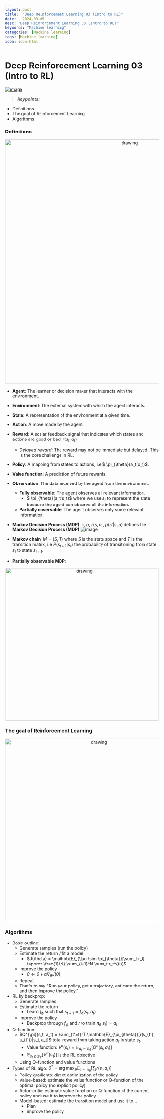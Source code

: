 ```yaml
---
layout: post
title:  "Deep Reinforcement Learning 03 (Intro to RL)"
date:   2024-03-05
desc: "Deep Reinforcement Learning 03 (Intro to RL)"
keywords: "Machine learning"
categories: [Machine learning]
tags: [Machine learning]
icon: icon-html
---
```


# Deep Reinforcement Learning 03 (Intro to RL)

[![image](https://xaltius.tech/wp-content/uploads/2019/07/Reinforcement-Learning.jpg)](https://www.youtube.com/watch?v=ppN5ORNrMos&list=PL_iWQOsE6TfVYGEGiAOMaOzzv41Jfm_Ps&index=6)

> **_Keypoints:_**  

- Definitions 
- The goal of Reinforcement Learning
- Algorithms 

### Definitions 

<!-- Insert an image -->
<div style="text-align:center"><img src="https://github.com/leishi23/homepage/blob/master/_posts/Screenshot%202024-01-31%20194916.png?raw=true" alt="drawing" width="800" position="center"/></div>

- **Agent**: The learner or decision maker that interacts with the environment.
- **Environment**: The external system with which the agent interacts.
- **State**: A representation of the environment at a given time.
- **Action**: A move made by the agent.
- **Reward**: A scalar feedback signal that indicates which states and actions are good or bad. $r(s_t, a_t)$ 
  - _Delayed reward_: The reward may not be immediate but delayed. This is the core challenge in RL.
- **Policy**: A mapping from states to actions, i.e $ \pi_{\theta}(a_t|o_t)$.
- **Value function**: A prediction of future rewards.
- **Observation**: The data received by the agent from the environment.
  - **Fully observable**: The agent observes all relevant information.
    - $ \pi_{\theta}(a_t|s_t)$ where we use $s_t$ to represent the state because the agent can observe all the information.
  - **Partially observable**: The agent observes only some relevant information.

- **Markov Decision Process (MDP)**: $s$, $a$, $r(s,a)$, $p(s'|s,a)$ defines the **Markov Decision Process (MDP)** ![image](https://github.com/leishi23/homepage/blob/master/_posts/Screenshot%20from%202024-03-05%2013-38-18.png?raw=true)

- **Markov chain**: $M = (S, T)$ where $S$ is the state space and $T$ is the transition matrix, i.e $P(s_{t+1}|s_t)$ the probability of transitioning from state $s_t$ to state $s_{t+1}$.
- **Partially observable MDP**: 
<!-- Use HTML to insert an image -->
<div style="text-align:center"><img src="https://github.com/leishi23/homepage/blob/master/_posts/Screenshot%202024-03-06%20003725.png?raw=true" alt="drawing" width="500" position="center"/></div>


### The goal of Reinforcement Learning
<div style="text-align:center"><img src="https://github.com/leishi23/homepage/blob/master/_posts/Screenshot%202024-03-06%20004756.png?raw=true" alt="drawing" width="600" position="center"/></div>


### Algorithms
- Basic outline:
  - Generate samples (run the policy)
  - Estimate the return / fit a model
    - $J(\theta) = \mathbb{E}_{\tau \sim \pi_{\theta}}[\sum_t r_t] \approx \frac{1}{N} \sum_{i=1}^N \sum_t r_t^{(i)}$
  - Improve the policy
    - $\theta \leftarrow \theta + \alpha \nabla_{\theta} J(\theta)$
  - Repeat
  - That's to say "Run your policy, get a trajectory, estimate the return, and then improve the policy."
- RL by backprop:
  - Generate samples
  - Estimate the return
    - Learn $f_{\phi}$ such that $s_{t+1} \approx f_{\phi}(s_t, a_t)$
  - Improve the policy
    - Backprop through $f_{\phi}$ and $r$ to train $\pi_{\theta}(s_t)=a_t$
- Q-function:
  - $Q^{\pi}(s_t, a_t) = \sum_{t'=t}^T \mathbb{E}_{\pi_{\theta}}[r(s_{t'}, a_{t'})|s_t, a_t]$:total reward from taking action $a_t$ in state $s_t$.
    - Value function: $V^{\pi}(s_t) = \mathbb{E}_{a_t \sim \pi_{\theta}}[Q^{\pi}(s_t, a_t)]$
    - $\mathbb{E}_{s_1~p(s_1)}[V^{\pi}(s_1)]$ is the RL objective
  - Using Q-function and value functions
- Types of RL algo: $\theta^* = \arg \max_{\theta} \mathbb{E}_{\tau \sim \pi_{\theta}}[\sum_t r(s_t,a_t)]$
  - Policy gradients: direct optimization of the policy
  - Value-based: estimate the value function or Q-function of the optimal policy (no explicit policy)
  - Actor-critic: estimate value function or Q-function of the current policy and use it to improve the policy
  - Model-based: estimate the transition model and use it to...
    - Plan
    - improve the policy